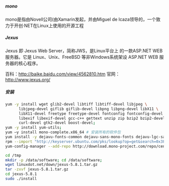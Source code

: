 ##### mono
  mono是指由Novell公司(由Xamarin发起，并由Miguel de lcaza领导的，一个致力于开创·NET在Linux上使用的开源工程



##### Jexus
  Jexus 即 Jexus Web Server，简称JWS，是Linux平台上 的一款ASP.NET WEB服务器。它是 Linux、Unix、FreeBSD 等非Windows系统架设 ASP.NET WEB 服务器的核心程序。
  
  百科：http://baike.baidu.com/view/4562810.htm
  官网：http://www.jexus.org/
  

##### 安装

```bash
yum -y install wget glib2-devel libtiff libtiff-devel libjpeg \
      libjpeg-devel giflib giflib-devel libpng libpng-devel libX11 \
      libX11-devel freetype freetype-devel fontconfig fontconfig-devel \
      libexif libexif-devel gcc-c++ gettext unzip zip bzip2 bzip2-devel \
      curl-devel gtk2-devel boost-devel;
yum -y install yum-utils;
yum –y install mono-complete.x86_64 # 安装所有的软件包
yum install -y dejavu-fonts-common dejavu-sans-mono-fonts dejavu-lgc-sans-mono-fonts  # 安装字体
rpm --import "http://keyserver.ubuntu.com/pks/lookup?op=get&search=0x3FA7E0328081BFF6A14DA29AA6A19B38D3D831EF"
yum-config-manager --add-repo http://download.mono-project.com/repo/centos/
```

```bash
cd /tmp
mkdir -p /data/software; cd /data/software;
wget linuxdot.net/down/jexus-5.8.1.tar.gz 
tar -zxvf jexus-5.8.1.tar.gz 
cd jexus-5.8.1 
sudo ./install 
```
